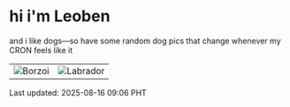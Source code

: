 # hi i'm Leoben

and i like dogs—so have some random dog pics that change whenever my CRON feels like it

|  |  |
|--------|----------|
| ![Borzoi](https://random-dog-vercel.vercel.app/api/random-borzoi?v=1755306391) | ![Labrador](https://random-dog-vercel.vercel.app/api/random-labrador?v=1755306391) |

Last updated: 2025-08-16 09:06 PHT
